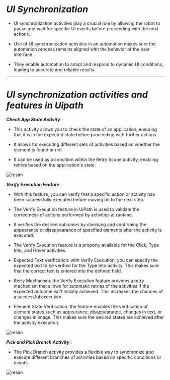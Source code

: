 # ***UI Synchronization***


- UI synchronization activities play a crucial role by allowing the robot to pause and wait for specific UI events before proceeding with the next actions. 


- Use of UI synchronization activities in an automation makes sure the automation process remains aligned with the behavior of the user interface.


- They enable automation to adapt and respond to dynamic UI conditions, leading to accurate and reliable results.  



----



# ***UI synchronization activities and features in Uipath***  



***Check App State Activity*** :   



- This activity allows you to check the state of an application, ensuring that it is in the expected state before proceeding with further actions.

  
- It allows for executing different sets of activities based on whether the element is found or not.

- It can be used as a condition within the Retry Scope activity, enabling retries based on the application's state.

  

![resim](https://github.com/yaagmurss/AdvancedRPADeveloperCertificationTrainingNotes/assets/52479605/b8822579-3594-421f-b336-1a2020ae943e)



***Verify Execution Feature*** : 

- With this feature, you can verify that a specific action or activity has been successfully executed before moving on to the next step.
  
- The Verify Execution feature in UiPath is used to validate the correctness of actions performed by activities at runtime.

- It verifies the desired outcomes by checking and confirming the appearance or disappearance of specified elements after the activity is executed. 

- The Verify Execution feature is a property available for the Click, Type Into, and Hover activities.

  
- Expected Text Verification: with Verify Execution, you can specify the expected text to be verified for the Type Into activity. This makes sure that the correct text is entered into the defined field.


- Retry Mechanism: the Verify Execution feature provides a retry mechanism that allows for automatic retries of the activities if the expected outcome isn't initially achieved. This increases the chances of a successful execution.


- Element State Verification: the feature enables the verification of element states such as appearance, disappearance, changes in text, or changes in image. This makes sure the desired states are achieved after the activity execution.


![resim](https://github.com/yaagmurss/AdvancedRPADeveloperCertificationTrainingNotes/assets/52479605/2ae876d7-2a07-4f81-a3ef-5e7be130b8e6)



***Pick and Pick Branch Activity*** : 


- The Pick Branch activity provides a flexible way to synchronize and execute different branches of activities based on specific conditions or events.


![resim](https://github.com/yaagmurss/AdvancedRPADeveloperCertificationTrainingNotes/assets/52479605/88e2ef49-2cdb-40d5-8594-885bd2c13b67)
